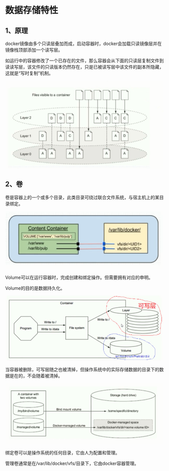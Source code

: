 # 数据存储特性

## 1、原理

docker镜像由多个只读层叠加而成，启动容器时，docker会加载只读镜像层并在镜像栈顶部添加一个读写层。

如运行中的容器修改了一个已存在的文件，那么容器会从下面的只读层复制文件到读读写层，该文件的只读版本仍然存在，只是已被读写层中该文件的副本所隐藏，这就是“写时复制”机制。

![image-20220414085924163](./images/image-20220414085924163.png)

## 2、卷

卷是容器上的一个或多个目录，此类目录可绕过联合文件系统，与宿主机上的某目录绑定。

![image-20220414091054016](./images/image-20220414091054016.png)

Volume可以在运行容器时，完成创建和绑定操作。但需要拥有对应的申明。

Volume的目的是数据持久化。

![image-20220414091622600](./images/image-20220414091622600.png)

当容器被删除，可写层随之也被清掉，但操作系统中的实际存储数据的目录下的数据是在的，不会随着被清掉。

![image-20220414091900053](./images/image-20220414091900053.png)

绑定卷可以是操作系统的任何目录，它由人为配置和管理。

管理卷通常是在/var/lib/docker/vfs/目录下，它由docker容器管理。